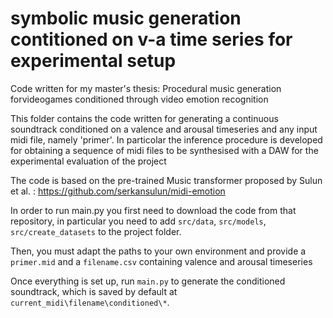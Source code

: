 # symbolic music generation contitioned on v-a time series for experimental setup
Code written for my master's thesis: Procedural music generation forvideogames conditioned through video emotion recognition

This folder contains the code written for generating a continuous soundtrack conditioned on a valence and arousal timeseries and any input midi file, namely 'primer'.
In particolar the inference procedure is developed for obtaining a sequence of midi files to be synthesised with a DAW for the experimental evaluation of the project

The code is based on the pre-trained Music transformer proposed by Sulun et al. : https://github.com/serkansulun/midi-emotion

In order to run main.py you first need to download the code from that repository, in particular you need to add `src/data`, `src/models`, `src/create_datasets` to the project folder.

Then, you must adapt the paths to your own environment and provide a `primer.mid` and a `filename.csv` containing valence and arousal timeseries 

Once everything is set up, run `main.py` to generate the conditioned soundtrack, which is saved by default at `current_midi\filename\conditioned\*`.

